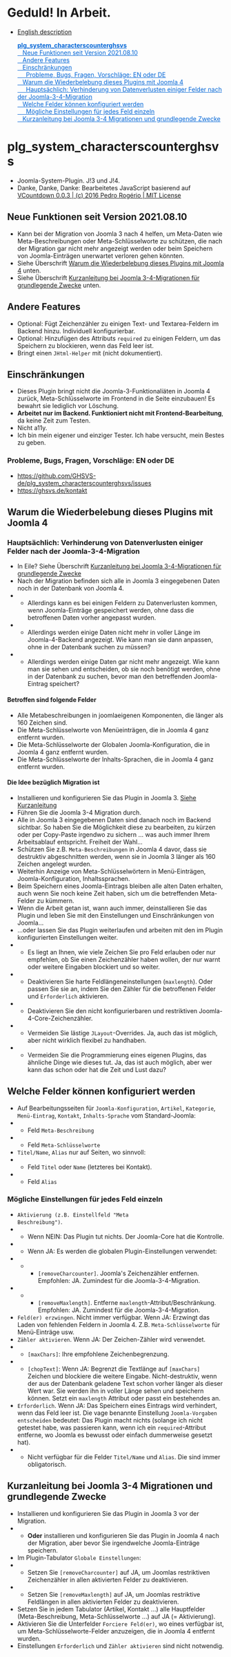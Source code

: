 # Geduld! In Arbeit.

- [English description](https://github.com/GHSVS-de/plg_system_characterscounterghsvs#readme)

<div id="div_toc" class="div_toc"><ul><li style="list-style: none;"><a href="#plg_system_characterscounterghsvs" style="color: rgb(3, 102, 214); font-weight: bold;">plg_system_characterscounterghsvs</a></li><li style="list-style: none;"><a href="#neue-funktionen-seit-version-20210810" style="color: rgb(3, 102, 214);">&nbsp;&nbsp;&nbsp;Neue Funktionen seit Version 2021.08.10</a></li><li style="list-style: none;"><a href="#andere-features" style="color: rgb(3, 102, 214);">&nbsp;&nbsp;&nbsp;Andere Features</a></li><li style="list-style: none;"><a href="#einschr%C3%A4nkungen" style="color: rgb(3, 102, 214);">&nbsp;&nbsp;&nbsp;Einschränkungen</a></li><li style="list-style: none;"><a href="#probleme-bugs-fragen-vorschl%C3%A4ge-en-oder-de" style="color: rgb(3, 102, 214);">&nbsp;&nbsp;&nbsp;&nbsp;&nbsp;Probleme, Bugs, Fragen, Vorschläge: EN oder DE</a></li><li style="list-style: none;"><a href="#warum-die-wiederbelebung-dieses-plugins-mit-joomla-4" style="color: rgb(3, 102, 214);">&nbsp;&nbsp;&nbsp;Warum die Wiederbelebung dieses Plugins mit Joomla 4</a></li><li style="list-style: none;"><a href="#haupts%C3%A4chlich-verhinderung-von-datenverlusten-einiger-felder-nach-der-joomla-3-4-migration" style="color: rgb(3, 102, 214);">&nbsp;&nbsp;&nbsp;&nbsp;&nbsp;Hauptsächlich: Verhinderung von Datenverlusten einiger Felder nach der Joomla-3-4-Migration</a></li><li style="list-style: none;"><a href="#welche-felder-k%C3%B6nnen-konfiguriert-werden" style="color: rgb(3, 102, 214);">&nbsp;&nbsp;&nbsp;Welche Felder können konfiguriert werden</a></li><li style="list-style: none;"><a href="#m%C3%B6gliche-einstellungen-f%C3%BCr-jedes-feld-einzeln" style="color: rgb(3, 102, 214);">&nbsp;&nbsp;&nbsp;&nbsp;&nbsp;Mögliche Einstellungen für jedes Feld einzeln</a></li><li style="list-style: none;"><a href="#kurzanleitung-bei-joomla-3-4-migrationen-und-grundlegende-zwecke" style="color: rgb(3, 102, 214);">&nbsp;&nbsp;&nbsp;Kurzanleitung bei Joomla 3-4 Migrationen und grundlegende Zwecke</a></li></ul></div>


# plg_system_characterscounterghsvs
- Joomla-System-Plugin. J!3 und J!4.
- Danke, Danke, Danke: Bearbeitetes JavaScript basierend auf [VCountdown 0.0.3 | (c) 2016 Pedro Rogério | MIT License](https://github.com/pinceladasdaweb/VCountdown)

## Neue Funktionen seit Version 2021.08.10
- Kann bei der Migration von Joomla 3 nach 4 helfen, um Meta-Daten wie Meta-Beschreibungen oder Meta-Schlüsselworte zu schützen, die nach der Migration gar nicht mehr angezeigt werden oder beim Speichern von Joomla-Einträgen unerwartet verloren gehen könnten.
- Siehe Überschrift [Warum die Wiederbelebung dieses Plugins mit Joomla 4](#warum-die-wiederbelebung-dieses-plugins-mit-joomla-4) unten.
- Siehe Überschrift [Kurzanleitung bei Joomla 3-4-Migrationen für grundlegende Zwecke](#kurzanleitung-bei-joomla-3-4-migrationen-und-grundlegende-zwecke) unten.

## Andere Features
- Optional: Fügt Zeichenzähler zu einigen Text- und Textarea-Feldern im Backend hinzu. Individuell konfigurierbar.
- Optional: Hinzufügen des Attributs `required` zu einigen Feldern, um das Speichern zu blockieren, wenn das Feld leer ist.
- Bringt einen `JHtml-Helper` mit (nicht dokumentiert).

## Einschränkungen
- Dieses Plugin bringt nicht die Joomla-3-Funktionaliäten in Joomla 4 zurück, Meta-Schlüsselworte im Frontend in die Seite einzubauen! Es bewahrt sie lediglich vor Löschung.
- **Arbeitet nur im Backend. Funktioniert nicht mit Frontend-Bearbeitung**, da keine Zeit zum Testen.
- Nicht a11y.
- Ich bin mein eigener und einziger Tester. Ich habe versucht, mein Bestes zu geben.

### Probleme, Bugs, Fragen, Vorschläge: EN oder DE
- https://github.com/GHSVS-de/plg_system_characterscounterghsvs/issues
- https://ghsvs.de/kontakt

## Warum die Wiederbelebung dieses Plugins mit Joomla 4
### Hauptsächlich: Verhinderung von Datenverlusten einiger Felder nach der Joomla-3-4-Migration

- In Eile? Siehe Überschrift [Kurzanleitung bei Joomla 3-4-Migrationen für grundlegende Zwecke](#kurzanleitung-bei-joomla-3-4-migrationen-und-grundlegende-zwecke)
- Nach der Migration befinden sich alle in Joomla 3 eingegebenen Daten noch in der Datenbank von Joomla 4.
- - Allerdings kann es bei einigen Feldern zu Datenverlusten kommen, wenn Joomla-Einträge gespeichert werden, ohne dass die betroffenen Daten vorher angepasst wurden.
- - Allerdings werden einige Daten nicht mehr in voller Länge im Joomla-4-Backend angezeigt. Wie kann man sie dann anpassen, ohne in der Datenbank suchen zu müssen?
- - Allerdings werden einige Daten gar nicht mehr angezeigt. Wie kann man sie sehen und entscheiden, ob sie noch benötigt werden, ohne in der Datenbank zu suchen, bevor man den betreffenden Joomla-Eintrag speichert?

#### Betroffen sind folgende Felder
- Alle Metabeschreibungen in joomlaeigenen Komponenten, die länger als 160 Zeichen sind.
- Die Meta-Schlüsselworte von Menüeinträgen, die in Joomla 4 ganz entfernt wurden.
- Die Meta-Schlüsselworte der Globalen Joomla-Konfiguration, die in Joomla 4 ganz entfernt wurden.
- Die Meta-Schlüsselworte der Inhalts-Sprachen, die in Joomla 4 ganz entfernt wurden.

#### Die Idee bezüglich Migration ist

- Installieren und konfigurieren Sie das Plugin in Joomla 3. [Siehe Kurzanleitung](#kurzanleitung-bei-joomla-3-4-migrationen-und-grundlegende-zwecke)
- Führen Sie die Joomla 3-4 Migration durch.
- Alle in Joomla 3 eingegebenen Daten sind danach noch im Backend sichtbar. So haben Sie die Möglichkeit diese zu bearbeiten, zu kürzen oder per Copy-Paste irgendwo zu sichern ... was auch immer Ihrem Arbeitsablauf entspricht. Freiheit der Wahl...
- Schützen Sie z.B. `Meta-Beschreibungen` in Joomla 4 davor, dass sie destruktiv abgeschnitten werden, wenn sie in Joomla 3 länger als 160 Zeichen angelegt wurden.
- Weiterhin Anzeige von Meta-Schlüsselwörtern in Menü-Einträgen, Joomla-Konfiguration, Inhaltssprachen.
- Beim Speichern eines Joomla-Eintrags bleiben alle alten Daten erhalten, auch wenn Sie noch keine Zeit haben, sich um die betreffenden Meta-Felder zu kümmern.
- Wenn die Arbeit getan ist, wann auch immer, deinstallieren Sie das Plugin und leben Sie mit den Einstellungen und Einschränkungen von Joomla...
- ...oder lassen Sie das Plugin weiterlaufen und arbeiten mit den im Plugin konfigurierten Einstellungen weiter.
- - Es liegt an Ihnen, wie viele Zeichen Sie pro Feld erlauben oder nur empfehlen, ob Sie einen Zeichenzähler haben wollen, der nur warnt oder weitere Eingaben blockiert und so weiter.
- - Deaktivieren Sie harte Feldlängeneinstellungen (`maxlength`). Oder passen Sie sie an, indem Sie den Zähler für die betroffenen Felder und `Erforderlich` aktivieren.
- - Deaktivieren Sie den nicht konfigurierbaren und restriktiven Joomla-4-Core-Zeichenzähler.
- - Vermeiden Sie lästige `JLayout`-Overrides. Ja, auch das ist möglich, aber nicht wirklich flexibel zu handhaben.
- - Vermeiden Sie die Programmierung eines eigenen Plugins, das ähnliche Dinge wie dieses tut. Ja, das ist auch möglich, aber wer kann das schon oder hat die Zeit und Lust dazu?

## Welche Felder können konfiguriert werden
- Auf Bearbeitungsseiten für `Joomla-Konfiguration`, `Artikel`, `Kategorie`, `Menü-Eintrag`, `Kontakt`, `Inhalts-Sprache` vom Standard-Joomla:
- - Feld <code>Meta-Beschreibung</code>
- - Feld <code>Meta-Schlüsselworte</code>
- <code>Titel/Name</code>, <code>Alias</code> nur auf Seiten, wo sinnvoll:
- - Feld <code>Titel</code> oder <code>Name</code> (letzteres bei Kontakt).
- - Feld <code>Alias</code>

### Mögliche Einstellungen für jedes Feld einzeln
- <code>Aktivierung (z.B. Einstellfeld "Meta Beschreibung")</code>.
- - Wenn NEIN: Das Plugin tut nichts. Der Joomla-Core hat die Kontrolle.
- - Wenn JA: Es werden die globalen Plugin-Einstellungen verwendet:
- - - `[removeCharcounter]`. Joomla's Zeichenzähler entfernen. Empfohlen: JA. Zumindest für die Joomla-3-4-Migration.
- - - `[removeMaxlength]`. Entferne `maxlength`-Attribut/Beschränkung. Empfohlen: JA. Zumindest für die Joomla-3-4-Migration.
- `Feld(er) erzwingen`. Nicht immer verfügbar. Wenn JA: Erzwingt das Laden von fehlenden Feldern in Joomla 4. Z.B. `Meta-Schlüsselworte` für Menü-Einträge usw.
- `Zähler aktivieren`. Wenn JA: Der Zeichen-Zähler wird verwendet.
- - <code>[maxChars]</code>: Ihre empfohlene Zeichenbegrenzung.
- - <code>[chopText]</code>: Wenn JA: Begrenzt die Textlänge auf <code>[maxChars]</code> Zeichen und blockiere die weitere Eingabe. Nicht-destruktiv, wenn der aus der Datenbank geladene Text schon vorher länger als dieser Wert war. Sie werden ihn in voller Länge sehen und speichern können. Setzt ein <code>maxlength</code> Attribut oder passt ein bestehendes an.
- <code>Erforderlich</code>. Wenn JA: Das Speichern eines Eintrags wird verhindert, wenn das Feld leer ist. Die vage benannte Einstellung `Joomla-Vorgaben entscheiden` bedeutet: Das Plugin macht nichts (solange ich nicht getestet habe, was passieren kann, wenn ich ein `required`-Attribut entferne, wo Joomla es bewusst oder einfach dummerweise gesetzt hat).
- - Nicht verfügbar für die Felder `Titel/Name` und `Alias`. Die sind immer obligatorisch.

## Kurzanleitung bei Joomla 3-4 Migrationen und grundlegende Zwecke
- Installieren und konfigurieren Sie das Plugin in Joomla 3 vor der Migration.
- - **Oder** installieren und konfigurieren Sie das Plugin in Joomla 4 nach der Migration, aber bevor Sie irgendwelche Joomla-Einträge speichern.
- Im Plugin-Tabulator `Globale Einstellungen`:
- - Setzen Sie `[removeCharcounter]` auf JA, um Joomlas restriktiven Zeichenzähler in allen aktivierten Felder zu deaktivieren.
- - Setzen Sie `[removeMaxlength]` auf JA, um Joomlas restriktive Feldlängen in allen aktivierten Felder zu deaktivieren.
- Setzen Sie in jedem Tabulator (Artikel, Kontakt ...) alle Hauptfelder (Meta-Beschreibung, Meta-Schlüsselworte ...) auf JA (= Aktivierung).
- Aktivieren Sie die Unterfelder `Forciere Feld(er)`, wo eines verfügbar ist, um Meta-Schlüsselworte-Felder anzuzeigen, die in Joomla 4 entfernt wurden.
- Einstellungen `Erforderlich` und `Zähler aktivieren` sind nicht notwendig.

